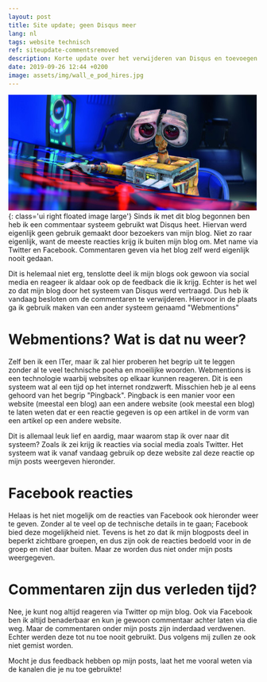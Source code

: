 ```yaml
---
layout: post
title: Site update; geen Disqus meer
lang: nl
tags: website technisch
ref: siteupdate-commentsremoved
description: Korte update over het verwijderen van Disqus en toevoegen van webmentions
date: 2019-09-26 12:44 +0200
image: assets/img/wall_e_pod_hires.jpg
---
```

![Website update](/assets/img/wall_e_pod_hires.jpg){: class='ui right floated image large'}
Sinds ik met dit blog begonnen ben heb ik een commentaar systeem gebruikt wat Disqus heet. Hiervan werd eigenlijk geen gebruik gemaakt door bezoekers van mijn blog. Niet zo raar eigenlijk, want de meeste reacties krijg ik buiten mijn blog om. Met name via Twitter en Facebook. Commentaren geven via het blog zelf werd eigenlijk nooit gedaan.

Dit is helemaal niet erg, tenslotte deel ik mijn blogs ook gewoon via social media en reageer ik aldaar ook op de feedback die ik krijg. Echter is het wel zo dat mijn blog door het systeem van Disqus werd vertraagd. Dus heb ik vandaag besloten om de commentaren te verwijderen. Hiervoor in de plaats ga ik gebruik maken van een ander systeem genaamd "Webmentions"

# Webmentions? Wat is dat nu weer?

Zelf ben ik een ITer, maar ik zal hier proberen het begrip uit te leggen zonder al te veel technische poeha en moeilijke woorden. Webmentions is een technologie waarbij websites op elkaar kunnen reageren. Dit is een systeem wat al een tijd op het internet rondzwerft. Misschien heb je al eens gehoord van het begrip "Pingback". Pingback is een manier voor een website (meestal een blog) aan een andere website (ook meestal een blog) te laten weten dat er een reactie gegeven is op een artikel in de vorm van een artikel op een andere website.

Dit is allemaal leuk lief en aardig, maar waarom stap ik over naar dit systeem? Zoals ik zei krijg ik reacties via social media zoals Twitter. Het systeem wat ik vanaf vandaag gebruik op deze website zal deze reactie op mijn posts weergeven hieronder.

# Facebook reacties

Helaas is het niet mogelijk om de reacties van Facebook ook hieronder weer te geven. Zonder al te veel op de technische details in te gaan; Facebook bied deze mogelijkheid niet. Tevens is het zo dat ik mijn blogposts deel in beperkt zichtbare groepen, en dus zijn ook de reacties bedoeld voor in de groep en niet daar buiten. Maar ze worden dus niet onder mijn posts weergegeven.

# Commentaren zijn dus verleden tijd?

Nee, je kunt nog altijd reageren via Twitter op mijn blog. Ook via Facebook ben ik altijd benaderbaar en kun je gewoon commentaar achter laten via die weg. Maar de commentaren onder mijn posts zijn inderdaad verdwenen. Echter werden deze tot nu toe nooit gebruikt. Dus volgens mij zullen ze ook niet gemist worden.

Mocht je dus feedback hebben op mijn posts, laat het me vooral weten via de kanalen die je nu toe gebruikte!
